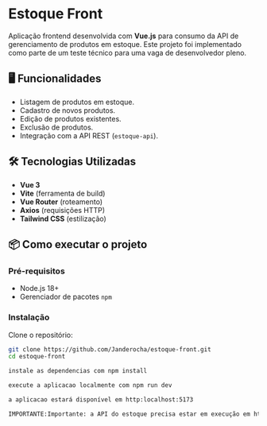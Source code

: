 # Estoque Front

Aplicação frontend desenvolvida com **Vue.js** para consumo da API de gerenciamento de produtos em estoque. Este projeto foi implementado como parte de um teste técnico para uma vaga de desenvolvedor pleno.

## 🖥️ Funcionalidades

- Listagem de produtos em estoque.
- Cadastro de novos produtos.
- Edição de produtos existentes.
- Exclusão de produtos.
- Integração com a API REST (`estoque-api`).

## 🛠️ Tecnologias Utilizadas

- **Vue 3** 
- **Vite** (ferramenta de build)
- **Vue Router** (roteamento)
- **Axios** (requisições HTTP)
- **Tailwind CSS** (estilização)


## 📦 Como executar o projeto

### Pré-requisitos

- Node.js 18+
- Gerenciador de pacotes `npm` 

### Instalação

Clone o repositório:

```bash
git clone https://github.com/Janderocha/estoque-front.git
cd estoque-front

instale as dependencias com npm install

execute a aplicacao localmente com npm run dev

a aplicacao estará disponível em http:localhost:5173

IMPORTANTE:Importante: a API do estoque precisa estar em execução em http://localhost:8081

